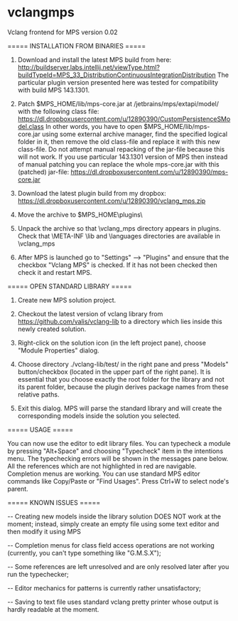 # vclangmps

Vclang frontend for MPS version 0.02

===== INSTALLATION FROM BINARIES =====

1. Download and install the latest MPS build from here:
http://buildserver.labs.intellij.net/viewType.html?buildTypeId=MPS_33_DistributionContinuousIntegrationDistribution
The particular plugin version presented here was tested for compatibility with build MPS 143.1301.

2. Patch $MPS_HOME/lib/mps-core.jar at /jetbrains/mps/extapi/model/ with the following class file: 
https://dl.dropboxusercontent.com/u/12890390/CustomPersistenceSModel.class
In other words, you have to open $MPS_HOME/lib/mps-core.jar using some external archive manager, find the specified logical folder in it,
then remove the old class-file and replace it with this new class-file. Do not attempt manual repacking of the jar-file because this will not work.
If you use particular 143.1301 version of MPS then instead of manual patching 
you can replace the whole mps-core.jar with this (patched) jar-file: https://dl.dropboxusercontent.com/u/12890390/mps-core.jar

3. Download the latest plugin build from my dropbox: https://dl.dropboxusercontent.com/u/12890390/vclang_mps.zip

3. Move the archive to $MPS_HOME\plugins\

4. Unpack the archive so that \vclang_mps directory appears in plugins.
Check that \META-INF \lib and \languages directories are available in \vclang_mps

5. After MPS is launched go to "Settings" --> "Plugins" and ensure that the checkbox "Vclang MPS" is checked. 
If it has not been checked then check it and restart MPS.

===== OPEN STANDARD LIBRARY =====

1. Create new MPS solution project.

2. Checkout the latest version of vclang library from https://github.com/valis/vclang-lib to a directory which lies inside this newly created solution.

3. Right-click on the solution icon (in the left project pane), choose "Module Properties" dialog.

4. Choose directory ./vclang-lib/test/ in the right pane and press "Models" button/checkbox (located in the upper part of the right pane).
It is essential that you choose exactly the root folder for the library and not its parent folder, because the plugin derives package names from these relative paths.

5. Exit this dialog. MPS will parse the standard library and will create the corresponding models inside the solution you selected.

===== USAGE =====

You can now use the editor to edit library files. 
You can typecheck a module by pressing "Alt+Space" and choosing "Typecheck" item in the intentions menu.
The typechecking errors will be shown in the messages pane below. All the references which are not highlighted in red are navigable.
Completion menus are working. You can use standard MPS editor commands like Copy/Paste or "Find Usages". 
Press Ctrl+W to select node's parent.

===== KNOWN ISSUES =====

 -- Creating new models inside the library solution DOES NOT work at the moment; instead, simply create an empty file using some text editor and then modify it using MPS

 -- Completion menus for class field access operations are not working (currently, you can't type something like "G.M.S.X");

 -- Some references are left unresolved and are only resolved later after you run the typechecker;

 -- Editor mechanics for patterns is currently rather unsatisfactory;

 -- Saving to text file uses standard vclang pretty printer whose output is hardly readable at the moment.

